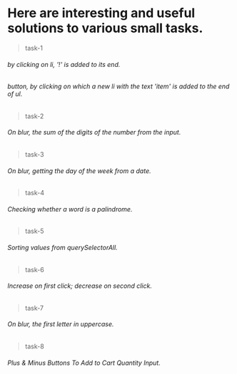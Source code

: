 # Here are interesting and useful solutions to various small tasks.

> task-1
###### by clicking on li, '!' is added to its end.
###### button, by clicking on which a new li with the text 'item' is added to the end of ul.

> task-2
###### On blur, the sum of the digits of the number from the input.

> task-3
###### On blur, getting the day of the week from a date.

> task-4
###### Checking whether a word is a palindrome.

> task-5
###### Sorting values from querySelectorAll.

> task-6
###### Increase on first click; decrease on second click.

> task-7
###### On blur, the first letter in uppercase.

> task-8
###### Plus & Minus Buttons To Add to Cart Quantity Input.
